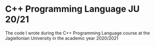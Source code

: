 # C++ Programming Language JU 20/21
The code I wrote during the C++ Programming Language course at the Jagiellonian University in the academic year 2020/2021
